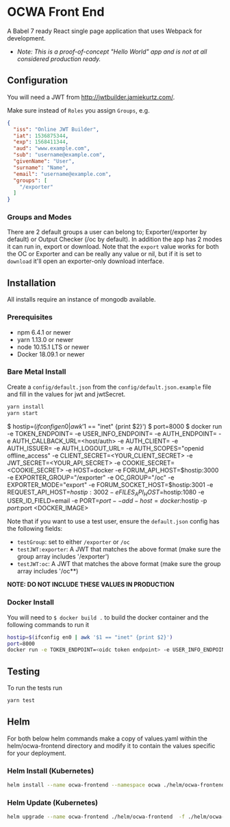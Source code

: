 # OCWA Front End

A Babel 7 ready React single page application that uses Webpack for development.

- *Note: This is a proof-of-concept "Hello World" app and is not at all considered production ready.*

## Configuration

You will need a JWT from <http://jwtbuilder.jamiekurtz.com/>.

Make sure instead of `Roles` you assign `Groups`, e.g.

``` json
{
  "iss": "Online JWT Builder",
  "iat": 1536875344,
  "exp": 1568411344,
  "aud": "www.example.com",
  "sub": "username@example.com",
  "givenName": "User",
  "surname": "Name",
  "email": "username@example.com",
  "groups": [
    "/exporter"
  ]
}
```
### Groups and Modes
There are 2 default groups a user can belong to; Exporter(/exporter by default)
or Output Checker (/oc by default). In addition the app has 2 modes it can run in,
export or download. Note that the `export` value works for both the OC or Exporter
and can be really any value or nil, but if it is set to `download` it'll open an
exporter-only download interface.


## Installation

All installs require an instance of mongodb available.

### Prerequisites

- npm 6.4.1 or newer
- yarn 1.13.0 or newer
- node 10.15.1 LTS or newer
- Docker 18.09.1 or newer

### Bare Metal Install

Create a `config/default.json` from the `config/default.json.example` file and fill in the values for jwt and jwtSecret.

``` sh
yarn install
yarn start
```
$ hostip=$(ifconfig en0 | awk '$1 == "inet" {print $2}')
$ port=8000
$ docker run -e TOKEN_ENDPOINT=<oidc token endpoint> -e USER_INFO_ENDPOINT=<oidc user info endpoint> -e AUTH_ENDPOINT=<authendpoint> -e AUTH_CALLBACK_URL=<host/auth> -e AUTH_CLIENT=<oidc client> -e AUTH_ISSUER=<oidc issuer> -e AUTH_LOGOUT_URL=<oidc logout url> -e AUTH_SCOPES="openid offline_access" -e CLIENT_SECRET=<YOUR_CLIENT_SECRET> -e JWT_SECRET=<YOUR_API_SECRET> -e COOKIE_SECRET=<COOKIE_SECRET> -e HOST=docker -e FORUM_API_HOST=$hostip:3000 -e EXPORTER_GROUP="/exporter" -e OC_GROUP="/oc" -e EXPORTER_MODE="export" -e FORUM_SOCKET_HOST=$hostip:3001 -e REQUEST_API_HOST=$hostip:3002 -e FILES_API_HOST=$hostip:1080 -e USER_ID_FIELD=email -e PORT=$port --add-host=docker:$hostip -p $port:$port <DOCKER_IMAGE>

Note that if you want to use a test user, ensure the `default.json` config has the following fields:

- `testGroup`: set to either `/exporter` or `/oc`
- `testJWT:exporter`: A JWT that matches the above format (make sure the group array includes '/exporter')
- `testJWT:oc`: A JWT that matches the above format (make sure the group array includes '/oc**)

**NOTE: DO NOT INCLUDE THESE VALUES IN PRODUCTION**

### Docker Install

You will need to `$ docker build .` to build the docker container and the following commands to run it

``` sh
hostip=$(ifconfig en0 | awk '$1 == "inet" {print $2}')
port=8000
docker run -e TOKEN_ENDPOINT=<oidc token endpoint> -e USER_INFO_ENDPOINT=<oidc user info endpoint> -e AUTH_ENDPOINT=<authendpoint> -e AUTH_CALLBACK_URL=<host/auth> -e AUTH_CLIENT=<oidc client> -e AUTH_ISSUER=<oidc issuer> -e AUTH_LOGOUT_URL=<oidc logout url> -e AUTH_SCOPES="openid offline_access" -e CLIENT_SECRET=<YOUR_CLIENT_SECRET> -e JWT_SECRET=<YOUR_API_SECRET> -e COOKIE_SECRET=<COOKIE_SECRET> -e HOST=docker -e FORUM_API_HOST=$hostip:3000 -e FORUM_SOCKET_HOST=$hostip:3001 -e REQUEST_API_HOST=$hostip:3002 -e FILES_API_HOST=$hostip:1080 -e USER_ID_FIELD=email -e PORT=$port --add-host=docker:$hostip -p $port:$port <DOCKER_IMAGE>
```

## Testing

To run the tests run

``` sh
yarn test
```

## Helm

For both below helm commands make a copy of values.yaml within the helm/ocwa-frontend directory
and modify it to contain the values specific for your deployment.

### Helm Install (Kubernetes)

``` sh
helm install --name ocwa-frontend --namespace ocwa ./helm/ocwa-frontend -f ./helm/ocwa-frontend/config.yaml
```

### Helm Update (Kubernetes)

``` sh
helm upgrade --name ocwa-frontend ./helm/ocwa-frontend  -f ./helm/ocwa-frontend/config.yaml
```
